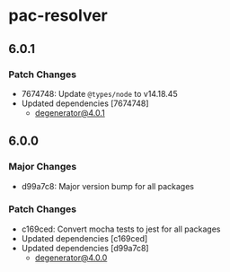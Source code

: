 # pac-resolver

## 6.0.1

### Patch Changes

- 7674748: Update `@types/node` to v14.18.45
- Updated dependencies [7674748]
  - degenerator@4.0.1

## 6.0.0

### Major Changes

- d99a7c8: Major version bump for all packages

### Patch Changes

- c169ced: Convert mocha tests to jest for all packages
- Updated dependencies [c169ced]
- Updated dependencies [d99a7c8]
  - degenerator@4.0.0
